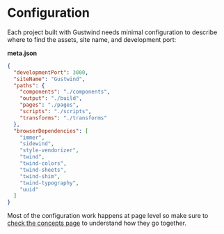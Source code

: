 # Configuration

Each project built with Gustwind needs minimal configuration to describe where to find the assets, site name, and development port:

**meta.json**

```json
{
  "developmentPort": 3000,
  "siteName": "Gustwind",
  "paths": {
    "components": "./components",
    "output": "./build",
    "pages": "./pages",
    "scripts": "./scripts",
    "transforms": "./transforms"
  },
  "browserDependencies": [
    "immer",
    "sidewind",
    "style-vendorizer",
    "twind",
    "twind-colors",
    "twind-sheets",
    "twind-shim",
    "twind-typography",
    "uuid"
  ]
}
```

Most of the configuration work happens at page level so make sure to [check the concepts page](/concepts/) to understand how they go together.
